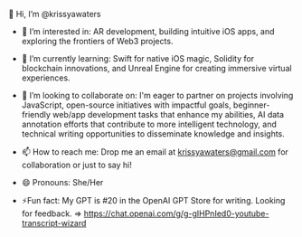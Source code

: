 👋 Hi, I’m @krissyawaters

- 👀 I’m interested in: AR development, building intuitive iOS apps, and exploring the frontiers of Web3 projects.
- 🌱 I’m currently learning: Swift for native iOS magic, Solidity for blockchain innovations, and Unreal Engine for creating immersive virtual experiences.
- 💞️ I’m looking to collaborate on:
I'm eager to partner on projects involving JavaScript, open-source initiatives with impactful goals, beginner-friendly web/app development tasks that enhance my abilities, AI data annotation efforts that contribute to more intelligent technology, and technical writing opportunities to disseminate knowledge and insights.
- 📫 How to reach me: Drop me an email at krissyawaters@gmail.com for collaboration or just to say hi!
- 😄 Pronouns: She/Her

- ⚡Fun fact: My GPT is #20 in the OpenAI GPT Store for writing. Looking for feedback. => https://chat.openai.com/g/g-gIHPnIed0-youtube-transcript-wizard

<!---
krissyawaters/krissyawaters is a ✨ special ✨ repository because its `README.md` (this file) appears on your GitHub profile.
You can click the Preview link to take a look at your changes.
--->
